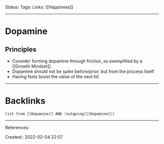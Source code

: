 Status: 
Tags: 
Links: [[Happiness]]
___
# Dopamine
## Principles
- Consider forming dopamine through friction, as exemplified by a [[Growth Mindset]]
- Dopamine should not be spike before/prior, but from the process itself
- Having fasts boost the value of the next hit
___
# Backlinks
```dataview
list from [[Dopamine]] AND !outgoing([[Dopamine]])
```
___
References:

Created:: 2022-02-04 22:07
